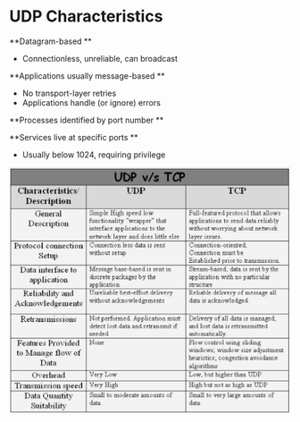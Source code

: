 # UDP Characteristics

**Datagram-based **

* Connectionless, unreliable, can broadcast 

**Applications usually message-based **

* No transport-layer retries 
* Applications handle \(or ignore\) errors 

**Processes identified by port number **

**Services live at specific ports **

* Usually below 1024, requiring privilege

![](/assets/tcpvudp.PNG)



